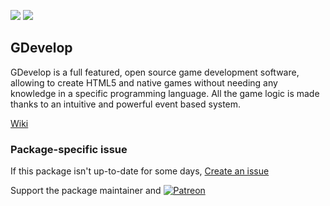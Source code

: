 [![](https://img.shields.io/chocolatey/v/gdevelop?color=green&label=gdevelop)](https://chocolatey.org/packages/gdevelop) [![](https://img.shields.io/chocolatey/dt/gdevelop)](https://chocolatey.org/packages/gdevelop)

## GDevelop
GDevelop is a full featured, open source game development software, allowing to create HTML5 and native games without needing any knowledge in a specific programming language. All the game logic is made thanks to an intuitive and powerful event based system.

[Wiki](https://wiki.gdevelop.io/gdevelop5/)

### Package-specific issue
If this package isn't up-to-date for some days, [Create an issue](https://github.com/tunisiano187/Choco-packages/issues/new/choose)

Support the package maintainer and [![Patreon](https://cdn.jsdelivr.net/gh/tunisiano187/choco-packages@f986b7f5de3afc021180256752805698d4efbc38/icons/patreon.png)](https://www.patreon.com/tunisiano)
